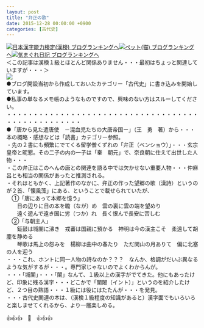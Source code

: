 ```yaml
---
layout: post
title: "弁正の歌"
date: 2015-12-28 00:00:00 +0900
categories: [古代史]
---
```


[![](/syuusyuu9701/assets/images/弁正の歌-br_c_3028_1.gif)](http://blog.with2.net/link.php?1659096:3028 "日本漢字能力検定(漢検) ブログランキングへ")[日本漢字能力検定(漢検) ブログランキングへ](http://blog.with2.net/link.php?1659096:3028)[![](/syuusyuu9701/assets/images/弁正の歌-br_c_1348_1.gif)](http://blog.with2.net/link.php?1659096:1348 "ペット(猫) ブログランキングへ")[ペット(猫) ブログランキングへ](http://blog.with2.net/link.php?1659096:1348)[![](/syuusyuu9701/assets/images/弁正の歌-br_c_9257_1.gif)](http://blog.with2.net/link.php?1659096:9257 "気まぐれ日記 ブログランキングへ")[気まぐれ日記 ブログランキングへ](http://blog.with2.net/link.php?1659096:9257)  
＜この記事は漢検１級とほとんど関係ありません・・・最初はちょっと関連していますが・・・＞  
![](/syuusyuu9701/assets/images/弁正の歌-85cdfe729307de14a433a565a8e13bfb.jpg)  
●ブログ開設当初から作成しておいたカテゴリー「古代史」に書き込みを開始しています。  
●私事の単なるメモ帳のようなものですので、興味のない方はスルーしてください。  
・・・・・・・・・・・・・・・・・・・・・・・・・・・・・・・・・・・・・・・・・・・・・・・・・・  
●「唐から見た遣唐使　－混血児たちの大唐帝国ー」（王　勇　著）から・・・本の概略・感想などは「読書」カテゴリー参照。  
・先の２書にも頻繁にでてくる留学僧くずれの「弁正（ベンショウ）」・・・玄宗皇帝と昵懇。その二子の内の一子は「秦　朝元」で、奈良朝に仕えて出世した人物・・・  
・この弁正はこのへんの唐との関連を語る中では欠かせない重要人物・・・仲麻呂とも相当の関係があったと推測される。  
・それはともかく、上記著作のなかに、弁正の作った望郷の歌（漢詩）というのが２首、「懐風藻」にある、ということで載せられていたが、  
　①「唐にあって本郷を憶う」  
　　日の辺りに日の本を瞻（なが）め　雲の裏に雲の端を望めり  
　　遠く遊んで遠き国に労（つか）れ　長く恨んで長安に苦しむ  
　②「与朝主人」  
　　鉦鼓は城闉に沸き　戎蕃は国親に預かる　神明は今の漢主こそ　柔遠して胡塵を静める  
　　琴歌は馬上の怨みを　楊柳は曲中の春たり　ただ関山の月ありて　偏に北塞の人を迎う  
・・・これ、ホントに同一人物の詩なのか？？？　なんか、格調がだいぶ異なるような気がするが・・・。専門家じゃないのでよくわからんが。  
・・・「城闉」・・・「闉」なんて、１級以上の漢字がでてきた。他にもあったけど、印象に残る漢字・・・どこかで「闉闍（イント）」というのを紹介したけど、２つ目の熟語・・・１級には役にはたたんが・・・を発見。  
・・・古代史関連の本は、（漢検１級程度の知識があると）漢字面でもいろいろと楽しませてくれるから、より一層楽しめる。  
  
👍👍👍　🐑　👍👍👍  
  
  